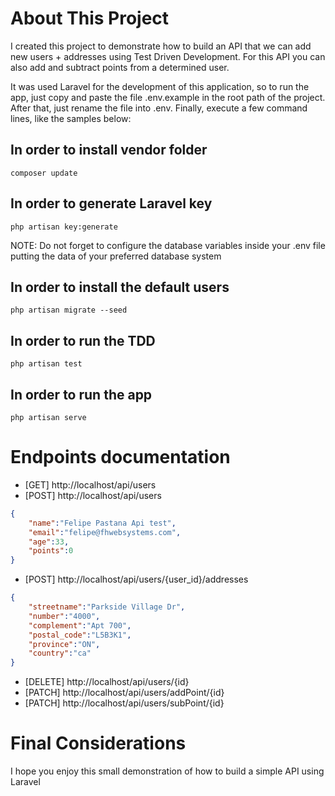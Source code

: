 # About This Project

I created this project to demonstrate how to build an API that we can add new users + addresses using Test Driven Development. For this API you can also add and subtract points from a determined user.  

It was used Laravel for the development of this application, so to run the app, just copy and paste the file .env.example in the root path of the project. After that, just rename the file into .env. Finally, execute a few command lines, like the samples below: 

## In order to install vendor folder
```
composer update
```
## In order to generate Laravel key
```
php artisan key:generate
```
NOTE: Do not forget to configure the database variables inside your .env file putting the data of your preferred database system
## In order to install the default users
```
php artisan migrate --seed
```
## In order to run the TDD
```
php artisan test
```
## In order to run the app
```
php artisan serve
```

# Endpoints documentation

* [GET] http://localhost/api/users
* [POST] http://localhost/api/users
```JSON
{
    "name":"Felipe Pastana Api test",
    "email":"felipe@fhwebsystems.com",
    "age":33,
    "points":0
}
```
* [POST] http://localhost/api/users/{user_id}/addresses
```JSON
{
    "streetname":"Parkside Village Dr",
    "number":"4000",
    "complement":"Apt 700",
    "postal_code":"L5B3K1",
    "province":"ON",
    "country":"ca"
}
```
* [DELETE] http://localhost/api/users/{id}
* [PATCH] http://localhost/api/users/addPoint/{id}
* [PATCH] http://localhost/api/users/subPoint/{id}


# Final Considerations

I hope you enjoy this small demonstration of how to build a simple API using Laravel
